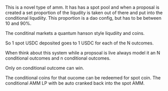 This is a novel type of amm.
It has has a spot pool and when a proposal is created a set proportion of the liqudity is taken out of there and put into the conditional liqudiity. This proportion is a dao config, but has to be between 10 and 90%.

The conditinal markets a quantum hanson style liqudiity and coins.

So 1 spot USDC deposited goes to 1 USDC for each of the N outcomes.

When think about this system while a propsoal is live always model it an N conditional outcomes and n conditional outcomes.

Only on conditional outcome can win.

The conditional coins for that oucome can be redeemed for spot coin. The conditional AMM LP with be auto cranked back into the spot AMM. 

